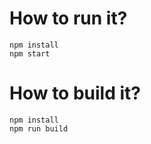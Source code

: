 # How to run it?

```shell
npm install
npm start
```

# How to build it?

```shell
npm install
npm run build
```
